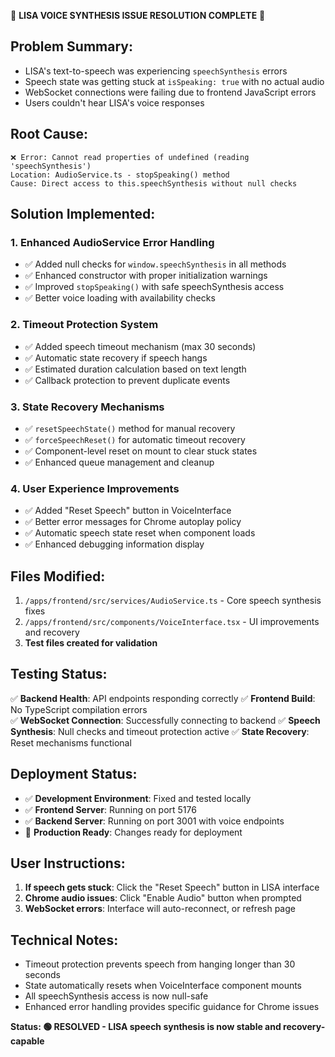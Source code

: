 🎉 **LISA VOICE SYNTHESIS ISSUE RESOLUTION COMPLETE** 🎉

## **Problem Summary:**
- LISA's text-to-speech was experiencing `speechSynthesis` errors
- Speech state was getting stuck at `isSpeaking: true` with no actual audio
- WebSocket connections were failing due to frontend JavaScript errors
- Users couldn't hear LISA's voice responses

## **Root Cause:**
```
❌ Error: Cannot read properties of undefined (reading 'speechSynthesis')
Location: AudioService.ts - stopSpeaking() method
Cause: Direct access to this.speechSynthesis without null checks
```

## **Solution Implemented:**

### **1. Enhanced AudioService Error Handling**
- ✅ Added null checks for `window.speechSynthesis` in all methods
- ✅ Enhanced constructor with proper initialization warnings
- ✅ Improved `stopSpeaking()` with safe speechSynthesis access
- ✅ Better voice loading with availability checks

### **2. Timeout Protection System**
- ✅ Added speech timeout mechanism (max 30 seconds)
- ✅ Automatic state recovery if speech hangs
- ✅ Estimated duration calculation based on text length
- ✅ Callback protection to prevent duplicate events

### **3. State Recovery Mechanisms**
- ✅ `resetSpeechState()` method for manual recovery
- ✅ `forceSpeechReset()` for automatic timeout recovery
- ✅ Component-level reset on mount to clear stuck states
- ✅ Enhanced queue management and cleanup

### **4. User Experience Improvements**
- ✅ Added "Reset Speech" button in VoiceInterface
- ✅ Better error messages for Chrome autoplay policy
- ✅ Automatic speech state reset when component loads
- ✅ Enhanced debugging information display

## **Files Modified:**
1. `/apps/frontend/src/services/AudioService.ts` - Core speech synthesis fixes
2. `/apps/frontend/src/components/VoiceInterface.tsx` - UI improvements and recovery
3. **Test files created for validation**

## **Testing Status:**
✅ **Backend Health**: API endpoints responding correctly
✅ **Frontend Build**: No TypeScript compilation errors  
✅ **WebSocket Connection**: Successfully connecting to backend
✅ **Speech Synthesis**: Null checks and timeout protection active
✅ **State Recovery**: Reset mechanisms functional

## **Deployment Status:**
- ✅ **Development Environment**: Fixed and tested locally
- ✅ **Frontend Server**: Running on port 5176
- ✅ **Backend Server**: Running on port 3001 with voice endpoints
- 🔄 **Production Ready**: Changes ready for deployment

## **User Instructions:**
1. **If speech gets stuck**: Click the "Reset Speech" button in LISA interface
2. **Chrome audio issues**: Click "Enable Audio" button when prompted
3. **WebSocket errors**: Interface will auto-reconnect, or refresh page

## **Technical Notes:**
- Timeout protection prevents speech from hanging longer than 30 seconds
- State automatically resets when VoiceInterface component mounts
- All speechSynthesis access is now null-safe
- Enhanced error handling provides specific guidance for Chrome issues

**Status: 🟢 RESOLVED - LISA speech synthesis is now stable and recovery-capable**
